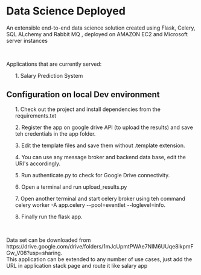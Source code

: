 # Data Science Deployed
<p>An extensible end-to-end data science solution created using Flask, Celery, SQL ALchemy and Rabbit MQ , deployed on AMAZON EC2 and Microsoft server instances</p><br>
<p>Applications that are currently served: </p>
<ol> 1. Salary Prediction System </p></ol>

<p><h2>Configuration on local Dev environment</h2></p>
<ol>1. Check out the project and install dependencies from the requirements.txt </ol>
<ol>2. Register the app on google drive API (to upload the results) and save teh credentials in the app folder.</ol>
<ol>3. Edit the template files and save them without .template extension. </ol>
<ol>4. You can use any message broker and backend data base, edit the URI's accordingly. </ol>
<ol>5. Run authenticate.py to check for Google Drive connectivity. </ol>
<ol>6. Open a terminal and run upload_results.py</ol>
<ol>7. Open another terminal and start celery broker using teh command celery worker -A app.celery --pool=eventlet --loglevel=info. </ol>
<ol>8. Finally run the flask app.</ol><br>

<p>Data set can be downloaded from https://drive.google.com/drive/folders/1mJcUpmtPWAe7NlM6UUqe8lkpmFGw_V08?usp=sharing. <br>
This application can be extended to any number of use cases, just add the URL in application stack page and route it like salary app  </p>



